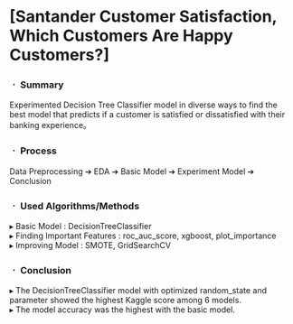 # [Santander Customer Satisfaction, Which Customers Are Happy Customers?]

### ㆍ Summary

Experimented Decision Tree Classifier model in diverse ways 
to find the best model that predicts if a customer is satisfied or dissatisfied with their banking experience。

### ㆍ Process

Data Preprocessing ➔ EDA ➔ Basic Model ➔ Experiment Model ➔ Conclusion

### ㆍ Used Algorithms/Methods

▸ Basic Model : DecisionTreeClassifier
<br/>
▸ Finding Important Features : roc_auc_score, xgboost, plot_importance
<br/>
▸ Improving Model : SMOTE, GridSearchCV

### ㆍ Conclusion

▸ The DecisionTreeClassifier model with optimized random_state and parameter showed the highest Kaggle score among 6 models.
<br/>
▸ The model accuracy was the highest with the basic model.
